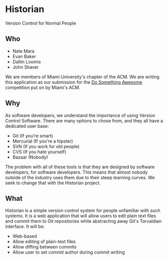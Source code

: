 Historian
===

Version Control for Normal People

Who
---

- Nate Mara
- Evan Baker
- Daltin Loomis
- John Shaver

We are members of Miami University's chapter of the ACM. We are writing this application
as our submission for the [Do Something Awesome](https://github.com/miami-acm/do-something-awesome)
competition put on by Miami's ACM.

Why
---

As software developers, we understand the importance of using Version Control Software.
There are many options to chose from, and they all have a dedicated user base:

- Git (If you're smart)
- Mercurial (If you're a hipster)
- SVN (If you work for old people)
- CVS (If you hate yourself)
- Bazaar (Nobody)

The problem with all of these tools is that they are designed by software developers,
for software developers. This means that almost nobody outside of the industry uses them
due to their steep learning curves. We seek to change that with the Historian project.

What
---

Historian is a simple version control system for people unfamiliar with such systems.
It is a web application that will allow users to edit plain text files and commit them
to Git repositories while abstracting away Git's Torvaldian interface. It will be:

- Web-based
- Allow editing of plain-text files
- Allow diffing between commits
- Allow user to set commit author during commit writing
